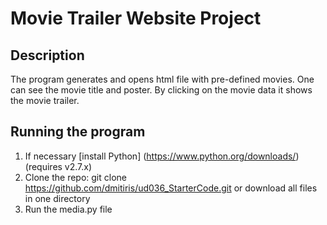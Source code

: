 # Movie Trailer Website Project

## Description

The program generates and opens html file with pre-defined movies. One can see the movie title and poster. By clicking on the movie data it shows the movie trailer.

## Running the program
1. If necessary [install Python] (https://www.python.org/downloads/) (requires v2.7.x)
2. Clone the repo: git clone https://github.com/dmitiris/ud036_StarterCode.git
   or download all files in one directory
3. Run the media.py file